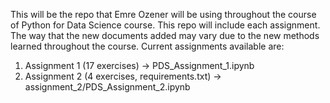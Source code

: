 This will be the repo that Emre Ozener will be using throughout the course of Python for Data Science course. This repo will include each assignment. The way that the new documents added may vary due to the new methods learned throughout the course.
Current assignments available are:
  1. Assignment 1 (17 exercises) -> PDS_Assignment_1.ipynb
  2. Assignment 2 (4 exercises, requirements.txt) -> assignment_2/PDS_Assignment_2.ipynb 
